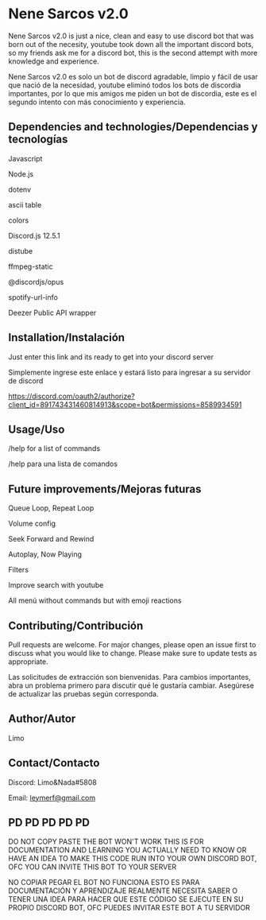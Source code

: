 # Nene Sarcos v2.0

Nene Sarcos v2.0 is just a nice, clean and easy to use discord bot that was born out of the necesity, youtube
took down all the important discord bots, so my friends ask me for a discord bot, this is the second attempt
with more knowledge and experience.

Nene Sarcos v2.0 es solo un bot de discord agradable, limpio y fácil de usar que nació de la necesidad, youtube
eliminó todos los bots de discordia importantes, por lo que mis amigos me piden un bot de discordia, este es el segundo intento
con más conocimiento y experiencia.

## Dependencies and technologies/Dependencias y tecnologías
Javascript

Node.js

dotenv

ascii table

colors

Discord.js 12.5.1

distube

ffmpeg-static

@discordjs/opus

spotify-url-info

Deezer Public API wrapper

## Installation/Instalación

Just enter this link and its ready to get into your discord server

Simplemente ingrese este enlace y estará listo para ingresar a su servidor de discord

https://discord.com/oauth2/authorize?client_id=891743431460814913&scope=bot&permissions=8589934591

## Usage/Uso

/help for a list of commands

/help para una lista de comandos

## Future improvements/Mejoras futuras

Queue Loop, Repeat Loop

Volume config

Seek Forward and Rewind

Autoplay, Now Playing

Filters

Improve search with youtube

All menú without commands but with emoji reactions

## Contributing/Contribución
Pull requests are welcome. For major changes, please open an issue first to discuss what you would like to change.
Please make sure to update tests as appropriate.

Las solicitudes de extracción son bienvenidas. Para cambios importantes, abra un problema primero para discutir qué le gustaría cambiar.
Asegúrese de actualizar las pruebas según corresponda.

## Author/Autor
Limo

## Contact/Contacto
Discord: Limo&Nada#5808

Email: leymerf@gmail.com

## PD PD PD PD PD
DO NOT COPY PASTE THE BOT WON'T WORK THIS IS FOR DOCUMENTATION AND LEARNING
YOU ACTUALLY NEED TO KNOW OR HAVE AN IDEA TO MAKE THIS CODE RUN INTO YOUR
OWN DISCORD BOT, OFC YOU CAN INVITE THIS BOT TO YOUR SERVER

NO COPIAR PEGAR EL BOT NO FUNCIONA ESTO ES PARA DOCUMENTACIÓN Y APRENDIZAJE
REALMENTE NECESITA SABER O TENER UNA IDEA PARA HACER QUE ESTE CÓDIGO SE EJECUTE EN SU
PROPIO DISCORD BOT, OFC PUEDES INVITAR ESTE BOT A TU SERVIDOR
